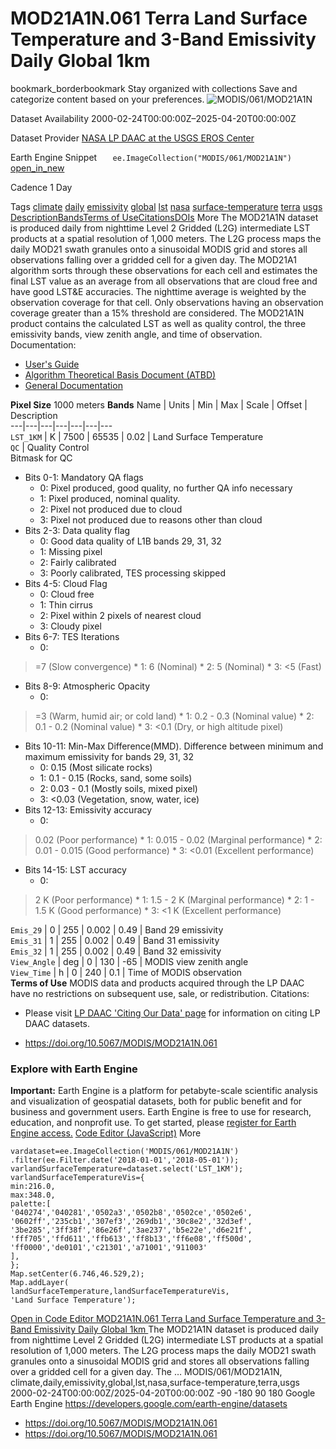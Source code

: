 
#  MOD21A1N.061 Terra Land Surface Temperature and 3-Band Emissivity Daily Global 1km 
bookmark_borderbookmark Stay organized with collections  Save and categorize content based on your preferences.
![MODIS/061/MOD21A1N](https://developers.google.com/earth-engine/datasets/images/MODIS/MODIS_061_MOD21A1N_sample.png) 

Dataset Availability
    2000-02-24T00:00:00Z–2025-04-20T00:00:00Z 

Dataset Provider
     [ NASA LP DAAC at the USGS EROS Center ](https://doi.org/10.5067/MODIS/MOD21A1N.061) 

Earth Engine Snippet
     `    ee.ImageCollection("MODIS/061/MOD21A1N")   ` [ open_in_new ](https://code.earthengine.google.com/?scriptPath=Examples:Datasets/MODIS/MODIS_061_MOD21A1N) 

Cadence
    1 Day 

Tags
     [climate](https://developers.google.com/earth-engine/datasets/tags/climate) [daily](https://developers.google.com/earth-engine/datasets/tags/daily) [emissivity](https://developers.google.com/earth-engine/datasets/tags/emissivity) [global](https://developers.google.com/earth-engine/datasets/tags/global) [lst](https://developers.google.com/earth-engine/datasets/tags/lst) [nasa](https://developers.google.com/earth-engine/datasets/tags/nasa) [surface-temperature](https://developers.google.com/earth-engine/datasets/tags/surface-temperature) [terra](https://developers.google.com/earth-engine/datasets/tags/terra) [usgs](https://developers.google.com/earth-engine/datasets/tags/usgs)
[Description](https://developers.google.com/earth-engine/datasets/catalog/MODIS_061_MOD21A1N#description)[Bands](https://developers.google.com/earth-engine/datasets/catalog/MODIS_061_MOD21A1N#bands)[Terms of Use](https://developers.google.com/earth-engine/datasets/catalog/MODIS_061_MOD21A1N#terms-of-use)[Citations](https://developers.google.com/earth-engine/datasets/catalog/MODIS_061_MOD21A1N#citations)[DOIs](https://developers.google.com/earth-engine/datasets/catalog/MODIS_061_MOD21A1N#dois) More
The MOD21A1N dataset is produced daily from nighttime Level 2 Gridded (L2G) intermediate LST products at a spatial resolution of 1,000 meters. The L2G process maps the daily MOD21 swath granules onto a sinusoidal MODIS grid and stores all observations falling over a gridded cell for a given day. The MOD21A1 algorithm sorts through these observations for each cell and estimates the final LST value as an average from all observations that are cloud free and have good LST&E accuracies. The nighttime average is weighted by the observation coverage for that cell. Only observations having an observation coverage greater than a 15% threshold are considered. The MOD21A1N product contains the calculated LST as well as quality control, the three emissivity bands, view zenith angle, and time of observation.
Documentation:
  * [User's Guide](https://lpdaac.usgs.gov/documents/1398/MOD21_User_Guide_V61.pdf)
  * [Algorithm Theoretical Basis Document (ATBD)](https://lpdaac.usgs.gov/documents/1399/MOD21_ATBD.pdf)
  * [General Documentation](https://ladsweb.modaps.eosdis.nasa.gov/filespec/MODIS/61/MOD21A1N)


**Pixel Size** 1000 meters 
**Bands**
Name | Units | Min | Max | Scale | Offset | Description  
---|---|---|---|---|---|---  
`LST_1KM` | K |  7500  |  65535  | 0.02 | Land Surface Temperature  
`QC` | Quality Control  
Bitmask for QC
  * Bits 0-1: Mandatory QA flags 
    * 0: Pixel produced, good quality, no further QA info necessary
    * 1: Pixel produced, nominal quality.
    * 2: Pixel not produced due to cloud
    * 3: Pixel not produced due to reasons other than cloud
  * Bits 2-3: Data quality flag 
    * 0: Good data quality of L1B bands 29, 31, 32
    * 1: Missing pixel
    * 2: Fairly calibrated
    * 3: Poorly calibrated, TES processing skipped
  * Bits 4-5: Cloud Flag 
    * 0: Cloud free
    * 1: Thin cirrus
    * 2: Pixel within 2 pixels of nearest cloud
    * 3: Cloudy pixel
  * Bits 6-7: TES Iterations 
    * 0: 
> =7 (Slow convergence) 
    * 1: 6 (Nominal)
    * 2: 5 (Nominal)
    * 3: <5 (Fast)
  * Bits 8-9: Atmospheric Opacity 
    * 0: 
> =3 (Warm, humid air; or cold land) 
    * 1: 0.2 - 0.3 (Nominal value)
    * 2: 0.1 - 0.2 (Nominal value)
    * 3: <0.1 (Dry, or high altitude pixel)
  * Bits 10-11: Min-Max Difference(MMD). Difference between minimum and maximum emissivity for bands 29, 31, 32 
    * 0: 0.15 (Most silicate rocks)
    * 1: 0.1 - 0.15 (Rocks, sand, some soils)
    * 2: 0.03 - 0.1 (Mostly soils, mixed pixel)
    * 3: <0.03 (Vegetation, snow, water, ice)
  * Bits 12-13: Emissivity accuracy 
    * 0: 
> 0.02 (Poor performance) 
    * 1: 0.015 - 0.02 (Marginal performance)
    * 2: 0.01 - 0.015 (Good performance)
    * 3: <0.01 (Excellent performance)
  * Bits 14-15: LST accuracy 
    * 0: 
> 2 K (Poor performance) 
    * 1: 1.5 - 2 K (Marginal performance)
    * 2: 1 - 1.5 K (Good performance)
    * 3: <1 K (Excellent performance)

  
`Emis_29` |  0  |  255  | 0.002 | 0.49 | Band 29 emissivity  
`Emis_31` |  1  |  255  | 0.002 | 0.49 | Band 31 emissivity  
`Emis_32` |  1  |  255  | 0.002 | 0.49 | Band 32 emissivity  
`View_Angle` | deg |  0  |  130  | -65 | MODIS view zenith angle  
`View_Time` | h |  0  |  240  | 0.1 | Time of MODIS observation  
**Terms of Use**
MODIS data and products acquired through the LP DAAC have no restrictions on subsequent use, sale, or redistribution.
Citations:
  * Please visit [LP DAAC 'Citing Our Data' page](https://lpdaac.usgs.gov/citing_our_data) for information on citing LP DAAC datasets.


  * [ https://doi.org/10.5067/MODIS/MOD21A1N.061 ](https://doi.org/10.5067/MODIS/MOD21A1N.061)


### Explore with Earth Engine
**Important:** Earth Engine is a platform for petabyte-scale scientific analysis and visualization of geospatial datasets, both for public benefit and for business and government users. Earth Engine is free to use for research, education, and nonprofit use. To get started, please [register for Earth Engine access.](https://console.cloud.google.com/earth-engine)
[Code Editor (JavaScript)](https://developers.google.com/earth-engine/datasets/catalog/MODIS_061_MOD21A1N#code-editor-javascript-sample) More
```
vardataset=ee.ImageCollection('MODIS/061/MOD21A1N')
.filter(ee.Filter.date('2018-01-01','2018-05-01'));
varlandSurfaceTemperature=dataset.select('LST_1KM');
varlandSurfaceTemperatureVis={
min:216.0,
max:348.0,
palette:[
'040274','040281','0502a3','0502b8','0502ce','0502e6',
'0602ff','235cb1','307ef3','269db1','30c8e2','32d3ef',
'3be285','3ff38f','86e26f','3ae237','b5e22e','d6e21f',
'fff705','ffd611','ffb613','ff8b13','ff6e08','ff500d',
'ff0000','de0101','c21301','a71001','911003'
],
};
Map.setCenter(6.746,46.529,2);
Map.addLayer(
landSurfaceTemperature,landSurfaceTemperatureVis,
'Land Surface Temperature');
```
[ Open in Code Editor ](https://code.earthengine.google.com/?scriptPath=Examples:Datasets/MODIS/MODIS_061_MOD21A1N)
[ MOD21A1N.061 Terra Land Surface Temperature and 3-Band Emissivity Daily Global 1km ](https://developers.google.com/earth-engine/datasets/catalog/MODIS_061_MOD21A1N)
The MOD21A1N dataset is produced daily from nighttime Level 2 Gridded (L2G) intermediate LST products at a spatial resolution of 1,000 meters. The L2G process maps the daily MOD21 swath granules onto a sinusoidal MODIS grid and stores all observations falling over a gridded cell for a given day. The …
MODIS/061/MOD21A1N, climate,daily,emissivity,global,lst,nasa,surface-temperature,terra,usgs 
2000-02-24T00:00:00Z/2025-04-20T00:00:00Z
-90 -180 90 180 
Google Earth Engine
https://developers.google.com/earth-engine/datasets
  * [ https://doi.org/10.5067/MODIS/MOD21A1N.061 ](https://doi.org/https://doi.org/10.5067/MODIS/MOD21A1N.061)
  * [ https://doi.org/10.5067/MODIS/MOD21A1N.061 ](https://doi.org/https://developers.google.com/earth-engine/datasets/catalog/MODIS_061_MOD21A1N)


